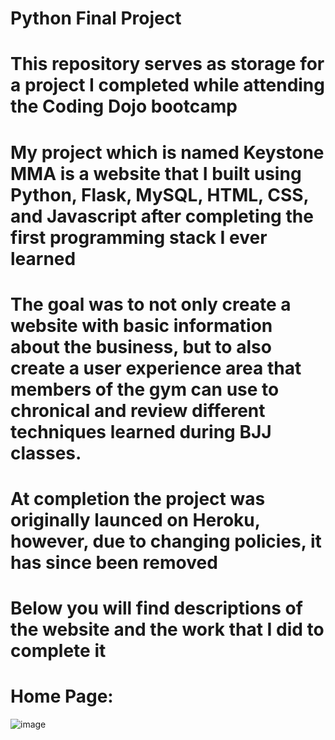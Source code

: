 # Python Final Project
# This repository serves as storage for a project I completed while attending the Coding Dojo bootcamp
# My project which is named Keystone MMA is a website that I built using Python, Flask, MySQL, HTML, CSS, and Javascript after completing the first programming stack I ever learned
# The goal was to not only create a website with basic information about the business, but to also create a user experience area that members of the gym can use to chronical and review different techniques learned during BJJ classes. 
# At completion the project was originally launced on Heroku, however, due to changing policies, it has since been removed
# Below you will find descriptions of the website and the work that I did to complete it

# Home Page:
![image](https://user-images.githubusercontent.com/107221772/194883875-eee6de55-bcff-4f75-8d17-131eb7ee3bb0.png)

